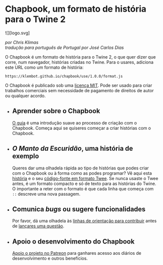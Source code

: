 # Chapbook, um formato de história para o Twine 2

![][logo.svg]

_por Chris Klimas_  
_tradução para português de Portugal por José Carlos Dias_

O Chapbook é um formato de história para o Twine 2, o que quer dizer que corre, num navegador, histórias criadas no Twine. Para o usares, adiciona este URL como um formato de história:

`https://klembot.github.io/chapbook/use/1.0.0/format.js`

O Chapbook é publicado sob uma [licença MIT](https://en.wikipedia.org/wiki/MIT_License). Pode ser usado para criar trabalhos comerciais sem necessidade de pagamento de direitos de autor ou qualquer acordo.

-   ## Aprender sobre o Chapbook

    [O guia](https://klembot.github.io/chapbook/guide/) é uma introdução suave ao processo de criação com o Chapbook. Começa aqui se quiseres começar a criar histórias com o Chapbook.

-   ## _O Manto da Escuridão_, uma história de exemplo
    Queres dar uma olhadela rápida ao tipo de histórias que podes criar com o Chapbook ou à forma como as podes programar? Vê aqui esta [história](https://klembot.github.io/chapbook/examples/cloak-of-darkness.html) e o seu [código-fonte em formato Twee](https://klembot.github.io/chapbook/examples/cloak-of-darkness.txt). Se nunca usaste o Twee antes, é um formato compacto e só de texto para as histórias do Twine. O importante a reter com o formato é que cada linha que começa com `::` descreve uma nova passagem.

-   ## Comunica _bugs_ ou sugere funcionalidades
    Por favor, dá uma olhadela às [linhas de orientação para contribuir](https://github.com/klembot/chapbook/blob/develop/CONTRIBUTING.md) antes de [lançares uma questão](https://github.com/klembot/chapbook/issues).

-	## Apoio o desenvolvimento do Chapbook
	[Apoio o projeto no Patreon](https://patreon.com/klembot) para ganhares acesso aos diários de desenvolvimento e outros benefícios.
